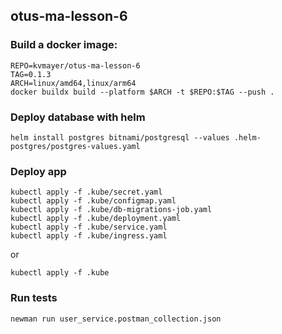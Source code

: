 otus-ma-lesson-6
---

### Build a docker image:

```shell
REPO=kvmayer/otus-ma-lesson-6
TAG=0.1.3
ARCH=linux/amd64,linux/arm64
docker buildx build --platform $ARCH -t $REPO:$TAG --push .
```

### Deploy database with helm

```shell
helm install postgres bitnami/postgresql --values .helm-postgres/postgres-values.yaml
```

### Deploy app
```shell
kubectl apply -f .kube/secret.yaml
kubectl apply -f .kube/configmap.yaml
kubectl apply -f .kube/db-migrations-job.yaml
kubectl apply -f .kube/deployment.yaml
kubectl apply -f .kube/service.yaml
kubectl apply -f .kube/ingress.yaml
```
or
```shell
kubectl apply -f .kube
```

### Run tests
```shell
newman run user_service.postman_collection.json
```